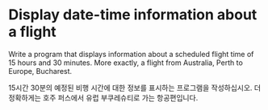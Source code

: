 # Display date-time information about a flight

Write a program that displays information about a scheduled flight time of 15 hours and 30 minutes. More exactly, a flight from Australia, Perth to Europe, Bucharest.

15시간 30분의 예정된 비행 시간에 대한 정보를 표시하는 프로그램을 작성하십시오. 더 정확하게는 호주 퍼스에서 유럽 부쿠레슈티로 가는 항공편입니다.
